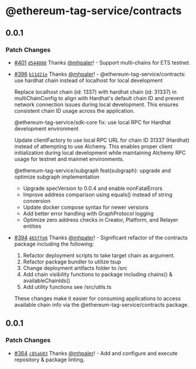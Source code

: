 # @ethereum-tag-service/contracts

## 0.0.1

### Patch Changes

-   [#401](https://github.com/ethereum-tag-service/ets/pull/401) [`d544088`](https://github.com/ethereum-tag-service/ets/commit/d544088664ac78424d290ee417c85dd9bf205749) Thanks [@mhpaler](https://github.com/mhpaler)! - Support multi-chains for ETS testnet.

-   [#396](https://github.com/ethereum-tag-service/ets/pull/396) [`b11d21e`](https://github.com/ethereum-tag-service/ets/commit/b11d21ea8ede9938442165da29550dfef405a658) Thanks [@mhpaler](https://github.com/mhpaler)! - @ethereum-tag-service/contracts: use hardhat chain instead of localhost for local development

    Replace localhost chain (id: 1337) with hardhat chain (id: 31337) in multiChainConfig
    to align with Hardhat's default chain ID and prevent network connection issues during
    local development. This ensures consistent chain ID usage across the application.

    @ethereum-tag-service/sdk-core fix: use local RPC for Hardhat development environment

    Update clientFactory to use local RPC URL for chain ID 31337 (Hardhat) instead of
    attempting to use Alchemy. This enables proper client initialization during local
    development while maintaining Alchemy RPC usage for testnet and mainnet environments.

    @ethereum-tag-service/subgraph feat(subgraph): upgrade and optimize subgraph implementation

    -   Upgrade specVersion to 0.0.4 and enable nonFatalErrors
    -   Improve address comparison using equals() instead of string conversion
    -   Update docker compose syntax for newer versions
    -   Add better error handling with GraphProtocol logging
    -   Optimize zero address checks in Creator, Platform, and Relayer entities

-   [#394](https://github.com/ethereum-tag-service/ets/pull/394) [`465ffe6`](https://github.com/ethereum-tag-service/ets/commit/465ffe6a5d99a469e770d5118e231eccf3faa86f) Thanks [@mhpaler](https://github.com/mhpaler)! - Significant refactor of the contracts package including the following:

    1. Refactor deployment scripts to take target chain as argument.
    2. Refactor package bundler to utilize tsup
    3. Change deployment artifacts folder to /src
    4. Add chain visibility functions to package including chains() & availableChainIds()
    5. Add utility functions see /src/utils.ts

    These changes make it easier for consuming applications to access available chain info via the @ethereum-tag-service/contracts package.

## 0.0.1

### Patch Changes

-   [#364](https://github.com/ethereum-tag-service/ets/pull/364) [`c85ab03`](https://github.com/ethereum-tag-service/ets/commit/c85ab033adbff506a27e0c747da01a0ac53e9f59) Thanks [@mhpaler](https://github.com/mhpaler)! - Add and configure and execute repository & package linting.
